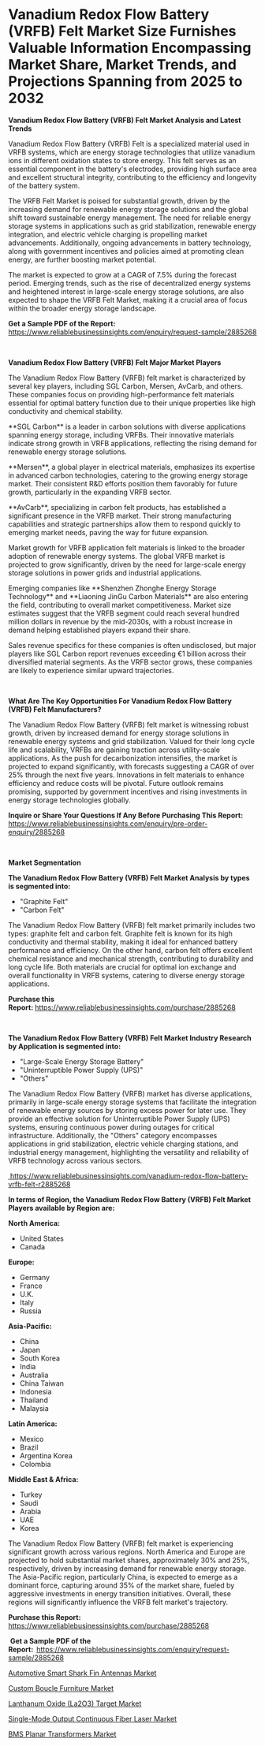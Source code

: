 <p><h1>Vanadium Redox Flow Battery (VRFB) Felt Market Size Furnishes Valuable Information Encompassing Market Share, Market Trends, and Projections Spanning from 2025 to 2032</h1></p><p><strong>Vanadium Redox Flow Battery (VRFB) Felt Market Analysis and Latest Trends</strong></p>
<p><p>Vanadium Redox Flow Battery (VRFB) Felt is a specialized material used in VRFB systems, which are energy storage technologies that utilize vanadium ions in different oxidation states to store energy. This felt serves as an essential component in the battery's electrodes, providing high surface area and excellent structural integrity, contributing to the efficiency and longevity of the battery system.</p><p>The VRFB Felt Market is poised for substantial growth, driven by the increasing demand for renewable energy storage solutions and the global shift toward sustainable energy management. The need for reliable energy storage systems in applications such as grid stabilization, renewable energy integration, and electric vehicle charging is propelling market advancements. Additionally, ongoing advancements in battery technology, along with government incentives and policies aimed at promoting clean energy, are further boosting market potential.</p><p>The market is expected to grow at a CAGR of 7.5% during the forecast period. Emerging trends, such as the rise of decentralized energy systems and heightened interest in large-scale energy storage solutions, are also expected to shape the VRFB Felt Market, making it a crucial area of focus within the broader energy storage landscape.</p></p>
<p><strong>Get a Sample PDF of the Report:&nbsp;</strong> <a href="https://www.reliablebusinessinsights.com/enquiry/request-sample/2885268?utm_campaign=1138&utm_medium=2&utm_source=Github&utm_content=ia&utm_term=13032025&utm_id=vanadium-redox-flow-battery-vrfb-felt">https://www.reliablebusinessinsights.com/enquiry/request-sample/2885268</a></p>
<p>&nbsp;</p>
<p><strong>Vanadium Redox Flow Battery (VRFB) Felt Major Market Players</strong></p>
<p><p>The Vanadium Redox Flow Battery (VRFB) felt market is characterized by several key players, including SGL Carbon, Mersen, AvCarb, and others. These companies focus on providing high-performance felt materials essential for optimal battery function due to their unique properties like high conductivity and chemical stability.</p><p>**SGL Carbon** is a leader in carbon solutions with diverse applications spanning energy storage, including VRFBs. Their innovative materials indicate strong growth in VRFB applications, reflecting the rising demand for renewable energy storage solutions. </p><p>**Mersen**, a global player in electrical materials, emphasizes its expertise in advanced carbon technologies, catering to the growing energy storage market. Their consistent R&D efforts position them favorably for future growth, particularly in the expanding VRFB sector.</p><p>**AvCarb**, specializing in carbon felt products, has established a significant presence in the VRFB market. Their strong manufacturing capabilities and strategic partnerships allow them to respond quickly to emerging market needs, paving the way for future expansion.</p><p>Market growth for VRFB application felt materials is linked to the broader adoption of renewable energy systems. The global VRFB market is projected to grow significantly, driven by the need for large-scale energy storage solutions in power grids and industrial applications. </p><p>Emerging companies like **Shenzhen Zhonghe Energy Storage Technology** and **Liaoning JinGu Carbon Materials** are also entering the field, contributing to overall market competitiveness. Market size estimates suggest that the VRFB segment could reach several hundred million dollars in revenue by the mid-2030s, with a robust increase in demand helping established players expand their share.</p><p>Sales revenue specifics for these companies is often undisclosed, but major players like SGL Carbon report revenues exceeding €1 billion across their diversified material segments. As the VRFB sector grows, these companies are likely to experience similar upward trajectories.</p></p>
<p>&nbsp;</p>
<p><strong>What Are The Key Opportunities For Vanadium Redox Flow Battery (VRFB) Felt Manufacturers?</strong></p>
<p><p>The Vanadium Redox Flow Battery (VRFB) felt market is witnessing robust growth, driven by increased demand for energy storage solutions in renewable energy systems and grid stabilization. Valued for their long cycle life and scalability, VRFBs are gaining traction across utility-scale applications. As the push for decarbonization intensifies, the market is projected to expand significantly, with forecasts suggesting a CAGR of over 25% through the next five years. Innovations in felt materials to enhance efficiency and reduce costs will be pivotal. Future outlook remains promising, supported by government incentives and rising investments in energy storage technologies globally.</p></p>
<p><strong>Inquire or Share Your Questions If Any Before Purchasing This Report:</strong> <a href="https://www.reliablebusinessinsights.com/enquiry/pre-order-enquiry/2885268?utm_campaign=1138&utm_medium=2&utm_source=Github&utm_content=ia&utm_term=13032025&utm_id=vanadium-redox-flow-battery-vrfb-felt">https://www.reliablebusinessinsights.com/enquiry/pre-order-enquiry/2885268</a></p>
<p>&nbsp;</p>
<p><strong>Market Segmentation</strong></p>
<p><strong>The Vanadium Redox Flow Battery (VRFB) Felt Market Analysis by types is segmented into:</strong></p>
<p><ul><li>"Graphite Felt"</li><li>"Carbon Felt"</li></ul></p>
<p><p>The Vanadium Redox Flow Battery (VRFB) felt market primarily includes two types: graphite felt and carbon felt. Graphite felt is known for its high conductivity and thermal stability, making it ideal for enhanced battery performance and efficiency. On the other hand, carbon felt offers excellent chemical resistance and mechanical strength, contributing to durability and long cycle life. Both materials are crucial for optimal ion exchange and overall functionality in VRFB systems, catering to diverse energy storage applications.</p></p>
<p><strong>Purchase this Report:&nbsp;</strong><a href="https://www.reliablebusinessinsights.com/purchase/2885268?utm_campaign=1138&utm_medium=2&utm_source=Github&utm_content=ia&utm_term=13032025&utm_id=vanadium-redox-flow-battery-vrfb-felt">https://www.reliablebusinessinsights.com/purchase/2885268</a></p>
<p>&nbsp;</p>
<p><strong>The Vanadium Redox Flow Battery (VRFB) Felt Market Industry Research by Application is segmented into:</strong></p>
<p><ul><li>"Large-Scale Energy Storage Battery"</li><li>"Uninterruptible Power Supply (UPS)"</li><li>"Others"</li></ul></p>
<p><p>The Vanadium Redox Flow Battery (VRFB) market has diverse applications, primarily in large-scale energy storage systems that facilitate the integration of renewable energy sources by storing excess power for later use. They provide an effective solution for Uninterruptible Power Supply (UPS) systems, ensuring continuous power during outages for critical infrastructure. Additionally, the "Others" category encompasses applications in grid stabilization, electric vehicle charging stations, and industrial energy management, highlighting the versatility and reliability of VRFB technology across various sectors.</p></p>
<p><a href="https://www.reliablebusinessinsights.com/vanadium-redox-flow-battery-vrfb-felt-r2885268?utm_campaign=1138&utm_medium=2&utm_source=Github&utm_content=ia&utm_term=13032025&utm_id=vanadium-redox-flow-battery-vrfb-felt">&nbsp;https://www.reliablebusinessinsights.com/vanadium-redox-flow-battery-vrfb-felt-r2885268</a></p>
<p><strong>In terms of Region, the Vanadium Redox Flow Battery (VRFB) Felt Market Players available by Region are:</strong></p>
<p>
    <p> <strong> North America: </strong>
        <ul>
            <li>United States</li>
            <li>Canada</li>
        </ul>
        </p> 
    <p> <strong> Europe: </strong>
        <ul>
            <li>Germany</li>
            <li>France</li>
            <li>U.K.</li>
            <li>Italy</li>
            <li>Russia</li>
        </ul>
        </p> 
    <p> <strong> Asia-Pacific: </strong>
        <ul>
            <li>China</li>
            <li>Japan</li>
            <li>South Korea</li>
            <li>India</li>
            <li>Australia</li>
            <li>China Taiwan</li>
            <li>Indonesia</li>
            <li>Thailand</li>
            <li>Malaysia</li>
        </ul>
        </p> 
    <p> <strong> Latin America: </strong>
        <ul>
            <li>Mexico</li>
            <li>Brazil</li>
            <li>Argentina Korea</li>
            <li>Colombia</li>
        </ul>
        </p> 
    <p> <strong> Middle East & Africa: </strong>
        <ul>
            <li>Turkey</li>
            <li>Saudi</li>
            <li>Arabia</li>
            <li>UAE</li>
            <li>Korea</li>
        </ul>
    </p>
    </p>
<p><p>The Vanadium Redox Flow Battery (VRFB) felt market is experiencing significant growth across various regions. North America and Europe are projected to hold substantial market shares, approximately 30% and 25%, respectively, driven by increasing demand for renewable energy storage. The Asia-Pacific region, particularly China, is expected to emerge as a dominant force, capturing around 35% of the market share, fueled by aggressive investments in energy transition initiatives. Overall, these regions will significantly influence the VRFB felt market's trajectory.</p></p>
<p><strong>Purchase this Report: </strong><a href="https://www.reliablebusinessinsights.com/purchase/2885268?utm_campaign=1138&utm_medium=2&utm_source=Github&utm_content=ia&utm_term=13032025&utm_id=vanadium-redox-flow-battery-vrfb-felt">https://www.reliablebusinessinsights.com/purchase/2885268</a></p>
<p>&nbsp;<strong>Get a Sample PDF of the Report:&nbsp;&nbsp;</strong><a href="https://www.reliablebusinessinsights.com/enquiry/request-sample/2885268?utm_campaign=1138&utm_medium=2&utm_source=Github&utm_content=ia&utm_term=13032025&utm_id=vanadium-redox-flow-battery-vrfb-felt">https://www.reliablebusinessinsights.com/enquiry/request-sample/2885268</a></p>
<p><strong></strong></p>
<p><p><a href="https://github.com/roehrtizonov/Market-Research-Report-List-1/blob/main/automotive-smart-shark-fin-antennas-market.md?utm_campaign=1138&utm_medium=2&utm_source=Github&utm_content=ia&utm_term=13032025&utm_id=vanadium-redox-flow-battery-vrfb-felt">Automotive Smart Shark Fin Antennas Market</a></p><p><a href="https://github.com/altafvaraswj/Market-Research-Report-List-1/blob/main/custom-boucle-furniture-market.md?utm_campaign=1138&utm_medium=2&utm_source=Github&utm_content=ia&utm_term=13032025&utm_id=vanadium-redox-flow-battery-vrfb-felt">Custom Boucle Furniture Market</a></p><p><a href="https://github.com/paullsiskec4/Market-Research-Report-List-1/blob/main/lanthanum-oxide-la2o3-target-market.md?utm_campaign=1138&utm_medium=2&utm_source=Github&utm_content=ia&utm_term=13032025&utm_id=vanadium-redox-flow-battery-vrfb-felt">Lanthanum Oxide (La2O3) Target Market</a></p><p><a href="https://github.com/sgroitrieu7f/Market-Research-Report-List-1/blob/main/single-mode-output-continuous-fiber-laser-market.md?utm_campaign=1138&utm_medium=2&utm_source=Github&utm_content=ia&utm_term=13032025&utm_id=vanadium-redox-flow-battery-vrfb-felt">Single-Mode Output Continuous Fiber Laser Market</a></p><p><a href="https://github.com/zhininzacher/Market-Research-Report-List-1/blob/main/bms-planar-transformers-market.md?utm_campaign=1138&utm_medium=2&utm_source=Github&utm_content=ia&utm_term=13032025&utm_id=vanadium-redox-flow-battery-vrfb-felt">BMS Planar Transformers Market</a></p></p>
